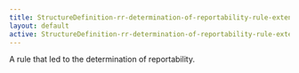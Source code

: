 ```yaml
---
title: StructureDefinition-rr-determination-of-reportability-rule-extension-intro
layout: default
active: StructureDefinition-rr-determination-of-reportability-rule-extension-intro
---
```


A rule that led to the determination of reportability.